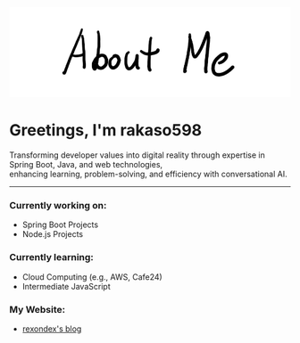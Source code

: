 ![AboutMe](images/AboutMe.png)  

# Greetings, I'm rakaso598

Transforming developer values into digital reality through expertise in Spring Boot, Java, and web technologies,  
enhancing learning, problem-solving, and efficiency with conversational AI.  

---  

### **Currently working on:**  
- Spring Boot Projects  
- Node.js Projects  

### **Currently learning:**  
- Cloud Computing (e.g., AWS, Cafe24)  
- Intermediate JavaScript  

### **My Website:**  
- [rexondex's blog](https://rexondex.tistory.com)  
